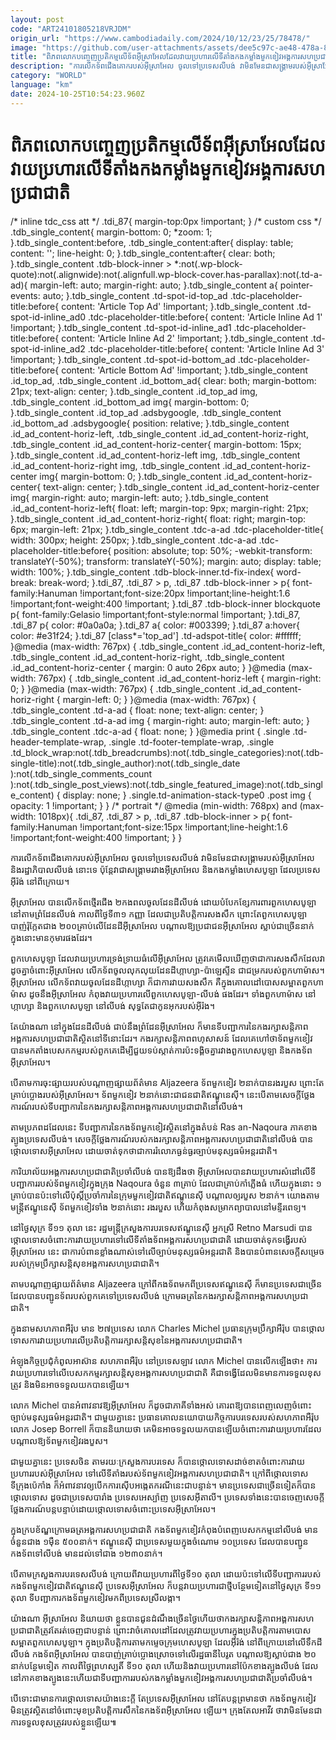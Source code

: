 ```yaml
---
layout: post
code: "ART24101805218VRJDM"
origin_url: "https://www.cambodiadaily.com/2024/10/12/23/25/78478/"
image: "https://github.com/user-attachments/assets/dee5c97c-ae48-478a-8cb9-53068cf4b14c"
title: "ពិភពលោក​បញ្ចេញ​ប្រតិកម្ម​លើ​ទ័ព​អ៊ីស្រាអែល​ដែល​វាយប្រហារ​លើ​ទីតាំង​កងកម្លាំង​មួក​ខៀវ​អង្គការ​សហប្រជាជាតិ"
description: "ការ​លើក​ទ័ព​ជើងគោក​របស់​អ៊ីស្រាអែល ចូល​ទៅ​ប្រទេស​លីបង់ វា​មិនមែន​ជា​សង្គ្រាម​របស់​អ៊ីស្រាអែល និង​រដ្ឋាភិបាល​លីបង់ នោះ​ទេ ប៉ុន្តែ​វា​ជា​សង្គ្រាម​រវាង​អ៊ីស្រាអែល និង​កងកម្លាំង​ហេសបូឡា ដែល​ប្រទេស​អ៊ីរ៉ង់ នៅ​ពីក្រោយ។"
category: "WORLD"
language: "km"
date: 2024-10-25T10:54:23.960Z
---
```


# ពិភពលោក​បញ្ចេញ​ប្រតិកម្ម​លើ​ទ័ព​អ៊ីស្រាអែល​ដែល​វាយប្រហារ​លើ​ទីតាំង​កងកម្លាំង​មួក​ខៀវ​អង្គការ​សហប្រជាជាតិ

/\* inline tdc\_css att \*/ .tdi\_87{ margin-top:0px !important; } /\* custom css \*/ .tdb\_single\_content{ margin-bottom: 0; \*zoom: 1; }.tdb\_single\_content:before, .tdb\_single\_content:after{ display: table; content: ''; line-height: 0; }.tdb\_single\_content:after{ clear: both; }.tdb\_single\_content .tdb-block-inner > \*:not(.wp-block-quote):not(.alignwide):not(.alignfull.wp-block-cover.has-parallax):not(.td-a-ad){ margin-left: auto; margin-right: auto; }.tdb\_single\_content a{ pointer-events: auto; }.tdb\_single\_content .td-spot-id-top\_ad .tdc-placeholder-title:before{ content: 'Article Top Ad' !important; }.tdb\_single\_content .td-spot-id-inline\_ad0 .tdc-placeholder-title:before{ content: 'Article Inline Ad 1' !important; }.tdb\_single\_content .td-spot-id-inline\_ad1 .tdc-placeholder-title:before{ content: 'Article Inline Ad 2' !important; }.tdb\_single\_content .td-spot-id-inline\_ad2 .tdc-placeholder-title:before{ content: 'Article Inline Ad 3' !important; }.tdb\_single\_content .td-spot-id-bottom\_ad .tdc-placeholder-title:before{ content: 'Article Bottom Ad' !important; }.tdb\_single\_content .id\_top\_ad, .tdb\_single\_content .id\_bottom\_ad{ clear: both; margin-bottom: 21px; text-align: center; }.tdb\_single\_content .id\_top\_ad img, .tdb\_single\_content .id\_bottom\_ad img{ margin-bottom: 0; }.tdb\_single\_content .id\_top\_ad .adsbygoogle, .tdb\_single\_content .id\_bottom\_ad .adsbygoogle{ position: relative; }.tdb\_single\_content .id\_ad\_content-horiz-left, .tdb\_single\_content .id\_ad\_content-horiz-right, .tdb\_single\_content .id\_ad\_content-horiz-center{ margin-bottom: 15px; }.tdb\_single\_content .id\_ad\_content-horiz-left img, .tdb\_single\_content .id\_ad\_content-horiz-right img, .tdb\_single\_content .id\_ad\_content-horiz-center img{ margin-bottom: 0; }.tdb\_single\_content .id\_ad\_content-horiz-center{ text-align: center; }.tdb\_single\_content .id\_ad\_content-horiz-center img{ margin-right: auto; margin-left: auto; }.tdb\_single\_content .id\_ad\_content-horiz-left{ float: left; margin-top: 9px; margin-right: 21px; }.tdb\_single\_content .id\_ad\_content-horiz-right{ float: right; margin-top: 6px; margin-left: 21px; }.tdb\_single\_content .tdc-a-ad .tdc-placeholder-title{ width: 300px; height: 250px; }.tdb\_single\_content .tdc-a-ad .tdc-placeholder-title:before{ position: absolute; top: 50%; -webkit-transform: translateY(-50%); transform: translateY(-50%); margin: auto; display: table; width: 100%; }.tdb\_single\_content .tdb-block-inner.td-fix-index{ word-break: break-word; }.tdi\_87, .tdi\_87 > p, .tdi\_87 .tdb-block-inner > p{ font-family:Hanuman !important;font-size:20px !important;line-height:1.6 !important;font-weight:400 !important; }.tdi\_87 .tdb-block-inner blockquote p{ font-family:Gelasio !important;font-style:normal !important; }.tdi\_87, .tdi\_87 p{ color: #0a0a0a; }.tdi\_87 a{ color: #003399; }.tdi\_87 a:hover{ color: #e31f24; }.tdi\_87 \[class\*='top\_ad'\] .td-adspot-title{ color: #ffffff; }@media (max-width: 767px) { .tdb\_single\_content .id\_ad\_content-horiz-left, .tdb\_single\_content .id\_ad\_content-horiz-right, .tdb\_single\_content .id\_ad\_content-horiz-center { margin: 0 auto 26px auto; } }@media (max-width: 767px) { .tdb\_single\_content .id\_ad\_content-horiz-left { margin-right: 0; } }@media (max-width: 767px) { .tdb\_single\_content .id\_ad\_content-horiz-right { margin-left: 0; } }@media (max-width: 767px) { .tdb\_single\_content .td-a-ad { float: none; text-align: center; } .tdb\_single\_content .td-a-ad img { margin-right: auto; margin-left: auto; } .tdb\_single\_content .tdc-a-ad { float: none; } }@media print { .single .td-header-template-wrap, .single .td-footer-template-wrap, .single .td\_block\_wrap:not(.tdb\_breadcrumbs):not(.tdb\_single\_categories):not(.tdb-single-title):not(.tdb\_single\_author):not(.tdb\_single\_date ):not(.tdb\_single\_comments\_count ):not(.tdb\_single\_post\_views):not(.tdb\_single\_featured\_image):not(.tdb\_single\_content) { display: none; } .single.td-animation-stack-type0 .post img { opacity: 1 !important; } } /\* portrait \*/ @media (min-width: 768px) and (max-width: 1018px){ .tdi\_87, .tdi\_87 > p, .tdi\_87 .tdb-block-inner > p{ font-family:Hanuman !important;font-size:15px !important;line-height:1.6 !important;font-weight:400 !important; } }

ការ​លើក​ទ័ព​ជើងគោក​របស់​អ៊ីស្រាអែល ចូល​ទៅ​ប្រទេស​លីបង់ វា​មិនមែន​ជា​សង្គ្រាម​របស់​អ៊ីស្រាអែល និង​រដ្ឋាភិបាល​លីបង់ នោះ​ទេ ប៉ុន្តែ​វា​ជា​សង្គ្រាម​រវាង​អ៊ីស្រាអែល និង​កងកម្លាំង​ហេសបូឡា ដែល​ប្រទេស​អ៊ីរ៉ង់ នៅ​ពីក្រោយ។

អ៊ីស្រាអែល បាន​លើក​ទ័ព​ថ្មើរជើង ២​កងពល​ចូល​ដែនដី​លីបង់ ដោយ​បំបែក​ខ្សែ​ការពារ​ពួក​ហេសបូឡា នៅ​តាម​ព្រំដែន​លីបង់ កាលពី​ថ្ងៃទី​៣១ កញ្ញា ដែល​ជា​ប្រតិបត្តិការ​សងសឹក ព្រោះតែ​ពួក​ហេសបូឡា បាញ់​រ៉ុក្កែត​ជាង ២០០​គ្រាប់​លើ​ដែនដី​អ៊ីស្រាអែល បណ្ដាល​ឱ្យ​ប្រជាជន​អ៊ីស្រាអែល ស្លាប់​ជាច្រើន​នាក់ ក្នុង​នោះ​មាន​កុមារ​ផង​ដែរ។

ពួក​ហេសបូឡា ដែល​វាយប្រហារ​ទ្រង់ទ្រាយ​ធំ​លើ​អ៊ីស្រាអែល ត្រូវ​គេ​មើល​ឃើញ​ថា​ជា​ការ​សងសឹក​ដែល​វា​ដូច​គ្នា​ចំពោះ​អ៊ីស្រាអែល លើក​ទ័ព​ចូល​លុកលុយ​ដែនដី​ហ្កាហ្សា-ប៉ាឡេស្ទីន ជា​ជម្រក​របស់​ពួក​ហាម៉ាស។ អ៊ីស្រាអែល លើក​ទ័ព​វាយ​ចូល​ដែនដី​ហ្កាហ្សា ក៏​ជា​ការ​វាយ​សងសឹក គឺ​ក្នុង​គោលដៅ​បោស​សម្អាត​ពួក​ហាម៉ាស ដូច​នឹង​អ៊ីស្រាអែល កំពុង​វាយប្រហារ​លើ​ពួក​ហេសបូឡា-លីបង់ ផង​ដែរ។ ទាំង​ពួក​ហាម៉ាស នៅ​ហ្កាហ្សា និង​ពួក​ហេសបូឡា នៅ​លីបង់ សុទ្ធតែ​ជា​កូនអុក​របស់​អ៊ីរ៉ង។

តែ​យ៉ាងណា នៅ​ក្នុង​ដែនដី​លីបង់ ជាប់​នឹង​ព្រំដែន​អ៊ីស្រាអែល ក៏​មាន​ទីបញ្ជាការ​នៃ​កង​រក្សា​សន្តិភាព​អង្គការ​សហប្រជាជាតិ​ស្ថិត​នៅ​ទីនោះ​ដែរ។ កង​រក្សា​សន្តិភាព​ពហុ​សាសន៍ ដែល​គេ​ហៅថា​ទ័ព​មួក​ខៀវ បាន​មក​តាំង​បេសកកម្ម​របស់​ពួកគេ​ដើម្បី​ជួយ​ទប់ស្កាត់​ការ​ប៉ះទង្គិច​គ្នា​រវាង​ពួក​ហេសបូឡា និង​កងទ័ព​អ៊ីស្រាអែល។

បើ​តាម​ការ​ចុះផ្សាយ​របស់​បណ្ដាញ​ផ្សាយ​ព័ត៌មាន Aljazeera ទ័ព​មួក​ខៀវ ២​នាក់​បាន​រង​របួស ព្រោះ​តែ​គ្រាប់​ប្លោង​របស់​អ៊ីស្រាអែល។ ទ័ព​មួក​ខៀវ ២​នាក់​នោះ​ជា​ជនជាតិ​ឥណ្ឌូនេស៊ី។ នេះ​បើ​តាម​សេចក្ដី​ថ្លែងការណ៍​របស់​ទីបញ្ជាការ​នៃ​កង​រក្សា​សន្តិភាព​អង្គការ​សហប្រជាជាតិ​នៅ​លីបង់។

តាម​ប្រភព​ដដែល​នេះ ទីបញ្ជាការ​នៃ​កងទ័ព​មួក​ខៀវ​ស្ថិត​នៅ​ក្នុង​តំបន់ Ras an-Naqoura ភាគ​ខាងត្បូង​ប្រទេស​លីបង់។ សេចក្ដី​ថ្លែងការណ៍​របស់​កង​រក្សា​សន្តិភាព​អង្គការ​សហប្រជាជាតិ​នៅ​លីបង់ បាន​ថ្កោលទោស​អ៊ីស្រាអែល ដោយ​ចាត់ទុក​ថា​ជា​ការ​រំលោភ​ធ្ងន់ធ្ងរ​ច្បាប់​មនុស្សធម៌​អន្តរជាតិ។

ការិយាល័យ​អង្គការ​សហប្រជាជាតិ​ប្រចាំ​លីបង់ បាន​ឱ្យ​ដឹង​ថា អ៊ីស្រាអែល​បាន​វាយប្រហារ​សំដៅ​លើ​ទីបញ្ជាការ​របស់​ទ័ព​មួក​ខៀវ​ក្នុង​ក្រុង Naqoura ចំនួន ៣​គ្រាប់ ដែល​ជា​គ្រាប់កាំភ្លើង​ធំ ហើយ​ក្នុង​នោះ ១​គ្រាប់​បាន​ប៉ះ​ទៅ​លើ​ប៉ុស្តិ៍​ប្រចាំការ​នៃ​ក្រុម​មួក​ខៀវ​ជាតិ​ឥណ្ឌូនេស៊ី បណ្តាល​ឲ្យ​របួស ២​នាក់។ យោង​តាម​មន្ត្រី​ឥណ្ឌូនេស៊ី ទ័ព​មួក​ខៀវ​ទាំង ២​នាក់​នោះ រង​របួស ហើយ​កំពុង​សម្រាក​ព្យាបាល​នៅ​មន្ទីរពេទ្យ។

នៅ​ថ្ងៃ​សុក្រ ទី​១១ តុលា នេះ រដ្ឋមន្ត្រី​ក្រសួង​ការបរទេស​ឥណ្ឌូនេស៊ី អ្នកស្រី Retno Marsudi បាន​ថ្កោលទោស​ចំពោះ​ការ​វាយប្រហារ​ទៅ​លើ​ទីតាំង​ទ័ព​អង្គការ​សហប្រជាជាតិ ដោយ​ចាត់ទុក​ទង្វើ​របស់​អ៊ីស្រាអែល នេះ ជា​ការ​បំពាន​ខ្លាំង​ណាស់​ទៅ​លើ​ច្បាប់​មនុស្សធម៌​អន្តរជាតិ និង​បាន​បំពាន​សេចក្តី​សម្រេច​របស់​ក្រុមប្រឹក្សា​សន្តិសុខ​អង្គការ​សហប្រជាជាតិ។

តាម​បណ្ដាញ​ផ្សាយ​ព័ត៌មាន Aljazeera ក្រៅពី​កងទ័ព​មកពី​ប្រទេស​ឥណ្ឌូនេស៊ី ក៏​មាន​ប្រទេស​ជាច្រើន​ដែល​បាន​បញ្ជូន​ទ័ព​របស់​ពួកគេ​ទៅ​ប្រទេស​លីបង់ ក្រោម​ឆត្រ​នៃ​កង​រក្សា​សន្តិភាព​អង្គការ​សហប្រជាជាតិ។

ក្នុង​នាម​សហភាព​អឺរ៉ុប មាន ២៧​ប្រទេស លោក Charles Michel ប្រធាន​ក្រុមប្រឹក្សា​អឺរ៉ុប បាន​ថ្កោលទោស​ការ​វាយប្រហារ​លើ​ប្រតិបត្តិការ​រក្សា​សន្តិសុខ​នៃ​អង្គការ​សហប្រជាជាតិ។

អំឡុង​កិច្ចប្រជុំ​កំពូល​អាស៊ាន សហភាព​អឺរ៉ុប នៅ​ប្រទេស​ឡាវ លោក Michel បាន​លើកឡើង​ថា៖ ការ​វាយប្រហារ​ទៅ​លើ​បេសកកម្ម​រក្សា​សន្តិសុខ​អង្គការ​សហប្រជាជាតិ គឺជា​ទង្វើ​ដែល​មិន​មាន​ការ​ទទួល​ខុសត្រូវ និង​មិន​អាច​ទទួល​យក​បាន​ឡើយ។

លោក Michel បាន​អំពាវនាវ​ឱ្យ​អ៊ីស្រាអែល ក៏ដូចជា​ភាគី​ទាំងអស់ គោរព​ឱ្យ​បាន​ពេញលេញ​ចំពោះ​ច្បាប់​មនុស្សធម៌​អន្តរជាតិ។ ជាមួយ​គ្នា​នេះ ប្រធាន​គោលនយោបាយ​កិច្ចការ​បរទេស​របស់​សហភាព​អឺរ៉ុប លោក Josep Borrell ក៏​បាន​និយាយ​ថា គេ​មិន​អាច​ទទួល​យក​បាន​ឡើយ​ចំពោះ​ការ​វាយប្រហារ​ដែល​បណ្ដាល​ឱ្យ​ទ័ព​មួក​ខៀវ​រង​បួស។

ជាមួយ​គ្នា​នេះ ប្រទេស​ចិន តាមរយៈ​ក្រសួង​ការបរទេស ក៏​បាន​ថ្កោលទោស​ដាច់ខាត​ចំពោះ​ការ​វាយប្រហារ​របស់​អ៊ីស្រាអែល ទៅ​លើ​ទីតាំង​របស់​ទ័ព​មួក​ខៀវ​អង្គការ​សហប្រជាជាតិ។ ក្រៅពី​ថ្កោលទោស ទីក្រុង​ប៉េកាំង ក៏​អំពាវនាវ​ឲ្យ​បើក​ការ​ស៊ើបអង្កេត​ករណី​នេះ​ជាបន្ទាន់។ មាន​ប្រទេស​ជាច្រើន​ទៀត​ក៏​បាន​ថ្កោលទោស ដូចជា​ប្រទេស​បារាំង ប្រទេស​អេស្ប៉ាញ ប្រទេស​អ៊ីតាលី។ ប្រទេស​ទាំងនេះ​បាន​ចេញ​សេចក្ដី​ថ្លែងការណ៍​បន្តបន្ទាប់​ដោយ​ថ្កោលទោស​ចំពោះ​ប្រទេស​អ៊ីស្រាអែល។

ក្នុង​ក្របខ័ណ្ឌ​ក្រោម​ឆត្រ​អង្គការ​សហប្រជាជាតិ កងទ័ព​មួក​ខៀវ​កំពុង​បំពេញ​បេសកកម្ម​នៅ​លីបង់ មាន​ចំនួន​ជាង ១​ម៉ឺន ៥០០​នាក់។ ឥណ្ឌូនេស៊ី ជា​ប្រទេស​មួយ​ក្នុង​ចំណោម ១០​ប្រទេស ដែល​បាន​បញ្ជូន​កងទ័ព​ទៅ​លីបង់ មាន​ដល់​ទៅ​ជាង ១២៣០​នាក់។

បើ​តាម​ក្រសួង​ការបរទេស​លីបង់ ក្រោយពី​វាយប្រហារ​ពី​ថ្ងៃទី​១០ តុលា ដោយ​ប៉ះ​ទៅ​លើ​ទីបញ្ជាការ​របស់​កងទ័ព​មួក​ខៀវ​ជាតិ​ឥណ្ឌូនេស៊ី ប្រទេស​អ៊ីស្រាអែល ក៏​បន្ត​វាយប្រហារ​ជា​ថ្មី​បន្ថែម​ទៀត​នៅ​ថ្ងៃ​សុក្រ ទី​១១ តុលា ទីបញ្ជាការ​កងទ័ព​មួក​ខៀវ​មកពី​ប្រទេស​ស្រីលង្កា។

យ៉ាងណា អ៊ីស្រាអែល និយាយ​ថា ខ្លួន​បាន​ជូនដំណឹង​ច្រើន​ថ្ងៃ​ហើយ​ថា​កង​រក្សា​សន្តិភាព​អង្គការ​សហប្រជាជាតិ​ត្រូវតែ​រត់​ចេញ​ជាបន្ទាន់ ព្រោះ​វា​ចំ​គោលដៅ​ដែល​ត្រូវ​វាយប្រហារ​ក្នុង​ប្រតិបត្តិការ​តាម​បោស​សម្អាត​ពួក​ហេសបូឡា។ ក្នុង​ប្រតិបត្តិការ​តាម​កម្ទេច​ក្រុម​ហេសបូឡា ដែល​អ៊ីរ៉ង់ នៅ​ពីក្រោយ​នៅ​លើ​ទឹកដី​លីបង់ កងទ័ព​អ៊ីស្រាអែល បាន​បាញ់​គ្រាប់​ប្លោង​ស្រោច​ទៅ​លើ​រដ្ឋធានី​បៃរូត បណ្ដាល​ឱ្យ​ស្លាប់​ជាង ២០​នាក់​បន្ថែម​ទៀត កាលពី​ថ្ងៃ​ព្រហស្បតិ៍ ទី​១០ តុលា ហើយ​និង​វាយប្រហារ​នៅ​ប៉ែក​ខាងត្បូង​លីបង់ ដែល​នៅ​ភាគ​ខាងត្បូង​នេះ​ហើយ​ជា​ទីបញ្ជាការ​របស់​កងកម្លាំង​មួក​ខៀវ​អង្គការ​សហប្រជាជាតិ​ប្រចាំ​លីបង់។

បើ​ទោះ​ជា​មាន​ការ​ថ្កោលទោស​យ៉ាង​នេះ​ក្ដី តែ​ប្រទេស​អ៊ីស្រាអែល នៅតែ​បន្ត​ព្រមាន​ថា កងទ័ព​មួក​ខៀវ​មិន​ត្រូវ​ស្ថិត​នៅ​ចំពោះ​មុខ​ប្រតិបត្តិការ​សឹក​នៃ​កងទ័ព​អ៊ីស្រាអែល ឡើយ។ ក្រុង​តែលអាវីវ ថា​វា​មិនមែន​ជា​ការ​ទទួល​ខុសត្រូវ​របស់​ខ្លួន​ឡើយ៕